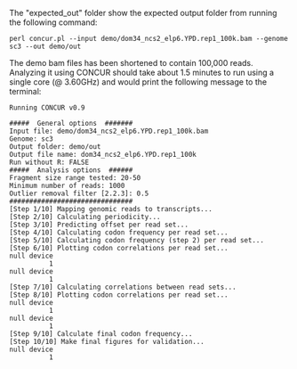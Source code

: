The "expected_out" folder show the expected output folder from running the following command:

```
perl concur.pl --input demo/dom34_ncs2_elp6.YPD.rep1_100k.bam --genome sc3 --out demo/out
```

The demo bam files has been shortened to contain 100,000 reads. Analyzing it using CONCUR 
should take about 1.5 minutes to run using a single core (@ 3.60GHz) and would print the 
following message to the terminal:

```
Running CONCUR v0.9

#####  General options  #######
Input file: demo/dom34_ncs2_elp6.YPD.rep1_100k.bam
Genome: sc3
Output folder: demo/out
Output file name: dom34_ncs2_elp6.YPD.rep1_100k
Run without R: FALSE
#####  Analysis options  ######
Fragment size range tested: 20-50
Minimum number of reads: 1000
Outlier removal filter [2.2.3]: 0.5
###############################
[Step 1/10] Mapping genomic reads to transcripts...
[Step 2/10] Calculating periodicity...
[Step 3/10] Predicting offset per read set...
[Step 4/10] Calculating codon frequency per read set...
[Step 5/10] Calculating codon frequency (step 2) per read set...
[Step 6/10] Plotting codon correlations per read set...
null device 
          1 
null device 
          1 
[Step 7/10] Calculating correlations between read sets...
[Step 8/10] Plotting codon correlations per read set...
null device 
          1 
null device 
          1 
[Step 9/10] Calculate final codon frequency...
[Step 10/10] Make final figures for validation...
null device 
          1 

